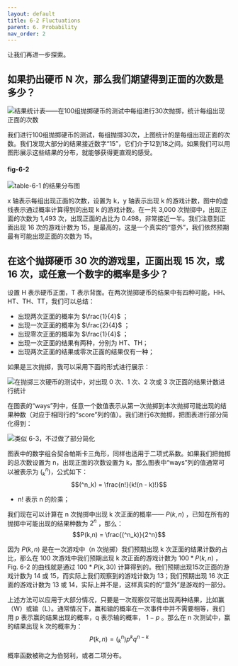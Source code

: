 ```yaml
---
layout: default
title: 6-2 Fluctuations
parent: 6. Probability
nav_order: 2
---
```

让我们再进一步探索。

## 如果扔出硬币 N 次，那么我们期望得到正面的次数是多少？

![结果统计表——在100组抛掷硬币的测试中每组进行30次抛掷，统计每组出现正面的次数](/assets/volume-1/fig-table-6-1.png)

我们进行100组抛掷硬币的测试，每组抛掷30次，上图统计的是每组出现正面的次数。我们发现大部分的结果接近数字“15”，它们介于12到18之间。如果我们可以用图形展示这些结果的分布，就能够获得更直观的感受。

#### fig-6-2
![table-6-1 的结果分布图](/assets/volume-1/fig-6-2.png)

x 轴表示每组出现正面的次数，设置为 k，y 轴表示出现 k 的游戏计数，图中的虚线表示通过概率计算得到的出现 k 的游戏计数。在一共 3,000 次抛掷中，出现正面的次数为 1,493 次，出现正面的占比为 0.498，非常接近一半。我们注意到正面出现 16 次的游戏计数为 15，是最高的，这是一个真实的“意外”，我们依然预期最有可能出现正面的次数为 15。

## 在这个抛掷硬币 30 次的游戏里，正面出现 15 次，或 16 次，或任意一个数字的概率是多少？
设置 H 表示硬币正面，T 表示背面。在两次抛掷硬币的结果中有四种可能，HH、HT、TH、TT，我们可以总结：
- 出现两次正面的概率为 $\frac{1}{4}$ ；
- 出现一次正面的概率为 $\frac{2}{4}$ ；
- 出现零次正面的概率为 $\frac{1}{4}$ ；
- 出现一次正面的结果有两种，分别为 HT、TH；
- 出现两次正面的结果或零次正面的结果仅有一种；

如果是三次抛掷，我可以采用下面的形式进行展示：

![在抛掷三次硬币的测试中，对出现 0 次、1 次、2 次或 3 次正面的结果计数进行统计](/assets/volume-1/fig-6-3.png)

在图表的“ways”列中，任意一个数值表示从第一次抛掷到本次抛掷可能出现的结果种数（对应于相同行的“score”列的值）。我们进行6次抛掷，把图表进行部分简化得到：

![类似 6-3，不过做了部分简化](/assets/volume-1/fig-6-4.png)

图表中的数字组合契合帕斯卡三角形，同样也适用于二项式系数。如果我们把抛掷的总次数设置为 n，出现正面的次数设置为 k，那么图表中“ways”列的值通常可以被表示为 $(^n_k)$，公式如下：
$$(^n_k) = \frac{n!}{k!(n - k)!}$$

- n! 表示 n 的阶乘；

我们现在可以计算在 n 次抛掷中出现 k 次正面的概率—— $P(k,n)$ ，已知在所有的抛掷中可能出现的结果种数为 $2^n$ ，那么：
$$P(k,n) = \frac{(^n_k)}{2^n}$$

因为 $P(k,n)$ 是在一次游戏中（n 次抛掷）我们预期出现 k 次正面的结果计数的占比，那么在 100 次游戏中我们预期出现 k 次正面的游戏计数为 $100 * P(k,n)$ ，Fig. 6-2 的曲线就是通过 $100 * P(k,30)$ 计算得到的。我们预期出现15次正面的游戏计数为 14 或 15，而实际上我们观察到的游戏计数为 13；我们预期出现 16 次正面的游戏计数为 13 或 14，实际上并不是，这样真实的的“意外”是游戏的一部分。

上述方法可以应用于大部分情况，只要是一次观察仅可能出现两种结果，比如赢（W）或输（L）。通常情况下，赢和输的概率在一次事件中并不需要相等，我们用 p 表示赢的结果出现的概率，q 表示输的概率， $1 - p$ 。那么在 n 次测试中，赢的结果出现 k 次的概率为：
$$P(k,n) = (^n_k)p^kq^{n-k}$$

概率函数被称之为伯努利，或者二项分布。